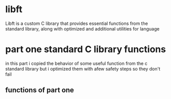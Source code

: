 # libft
Libft is a custom C library that provides essential functions from the standard library, along with optimized and additional utilities for language

# part one standard C library functions
in this part i copied the behavior of some useful function from the c standard library but i optimized them with afew safety steps so they don't fail 
## functions of part one 
 
